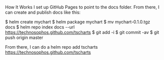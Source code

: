 How It Works
I set up GitHub Pages to point to the docs folder. From there, I can create and publish docs like this:

$ helm create mychart
$ helm package mychart
$ mv mychart-0.1.0.tgz docs
$ helm repo index docs --url https://technosophos.github.com/tscharts
$ git add -i
$ git commit -av
$ git push origin master

From there, I can do a helm repo add tscharts https://technosophos.github.com/tscharts
